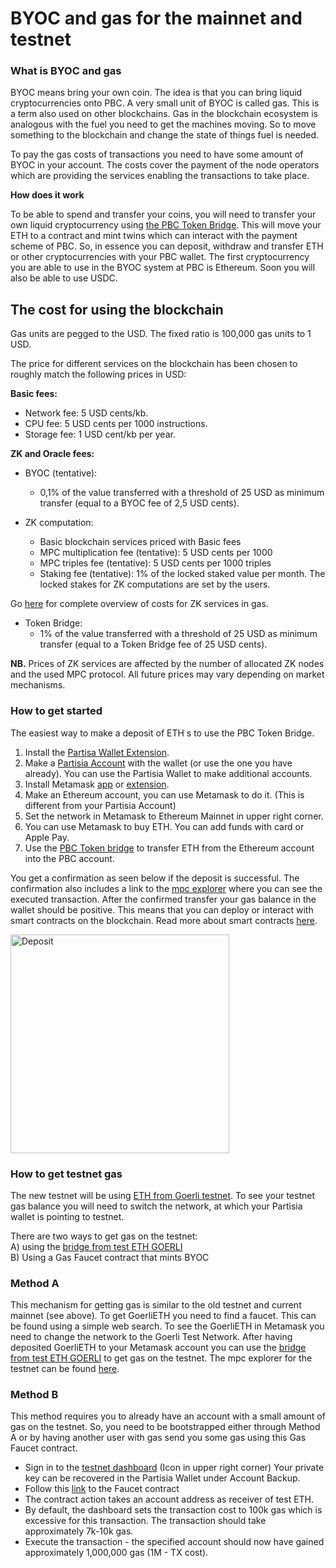 # BYOC and gas for the mainnet and testnet

### What is BYOC and gas

BYOC means bring your own coin. The idea is that you can bring liquid cryptocurrencies onto PBC. A very small unit of BYOC is called gas. This is a term also used on other blockchains. Gas in the blockchain ecosystem is analogous with the fuel you need to get the machines moving. So to move something to the blockchain and change the state of things fuel is needed.

To pay the gas costs of transactions you need to have some amount of BYOC in your account. The costs cover the payment of the node operators which are providing the services enabling the transactions to take place.

**How does it work**

To be able to spend and transfer your coins, you will need to transfer your own liquid cryptocurrency using [the PBC Token Bridge](https://bridge.mpcexplorer.com/). This will move your ETH to a contract and mint twins which can interact with the payment scheme of PBC. So, in essence you can deposit, withdraw and transfer ETH or other cryptocurrencies with your PBC wallet.
The first cryptocurrency you are able to use in the BYOC system at PBC is Ethereum. Soon you will also be able to use USDC.

## The cost for using the blockchain

Gas units are pegged to the USD. The fixed ratio is 100,000 gas units to 1 USD.

The price for different services on the blockchain has been chosen to roughly match the following prices in USD:

**Basic fees:**

- Network fee: 5 USD cents/kb.
- CPU fee: 5 USD cents per 1000 instructions.
- Storage fee: 1 USD cent/kb per year.

**ZK and Oracle fees:**

- BYOC (tentative):

  - 0,1% of the value transferred with a threshold of 25 USD as minimum transfer (equal to a BYOC fee of 2,5 USD cents).

- ZK computation:
  - Basic blockchain services priced with Basic fees
  - MPC multiplication fee (tentative): 5 USD cents per 1000
  - MPC triples fee (tentative): 5 USD cents per 1000 triples
  - Staking fee (tentative): 1% of the locked staked value per month. The locked stakes for ZK computations are set by the users.

Go [here](/docs/SmartContracts/zk-computation-fees.md) for complete overview of costs for ZK services in gas.

- Token Bridge:
  - 1% of the value transferred with a threshold of 25 USD as minimum transfer (equal to a Token Bridge fee of 25 USD cents).

**NB.** Prices of ZK services are affected by the number of allocated ZK nodes and the used MPC protocol. All future prices may vary depending on market mechanisms.

### How to get started

The easiest way to make a deposit of ETH s to use the PBC Token Bridge.

1. Install the [Partisa Wallet Extension](https://chrome.google.com/webstore/detail/partisia-wallet/gjkdbeaiifkpoencioahhcilildpjhgh).
2. Make a [Partisia Account](/docs/PBCFundamentals/accounts.md) with the wallet (or use the one you have already). You can use the Partisia Wallet to make additional accounts.
3. Install Metamask [app](https://metamask.io/) or [extension](https://chrome.google.com/webstore/detail/metamask/nkbihfbeogaeaoehlefnkodbefgpgknn).
4. Make an Ethereum account, you can use Metamask to do it. (This is different from your Partisia Account)
5. Set the network in Metamask to Ethereum Mainnet in upper right corner.
6. You can use Metamask to buy ETH. You can add funds with card or Apple Pay.
7. Use the [PBC Token bridge](https://bridge.mpcexplorer.com/) to transfer ETH from the Ethereum account into the PBC account.

You get a confirmation as seen below if the deposit is successful. The confirmation also includes a link to the [mpc explorer](https://mpcexplorer.com/) where you can see the executed transaction. After the confirmed transfer your gas balance in the wallet should be positive. This means that you can deploy or interact with smart contracts on the blockchain. Read more about smart contracts [here](/docs/SmartContracts/contract-development.md).

<img alt="Deposit" src="bridge-transfer-confirmation.png" width="350"/>

### How to get testnet gas

The new testnet will be using [ETH from Goerli testnet](https://goerli.etherscan.io/address/0x4818370f9d55fb34de93e200076533696c4531f3). To see your testnet gas balance you will need to switch the network, at which your Partisia wallet is pointing to testnet.

There are two ways to get gas on the testnet:  
A) using the [bridge from test ETH GOERLI](https://testnet-bridge.mpcexplorer.com/)  
B) Using a Gas Faucet contract that mints BYOC

### Method A

This mechanism for getting gas is similar to the old testnet and current mainnet (see above). To get GoerliETH you need to find a faucet. This can be found using a simple web search. To see the GoerliETH in Metamask you need to change the network to the Goerli Test Network. After having deposited GoerliETH to your Metamask account you can use the [bridge from test ETH GOERLI](https://testnet-bridge.mpcexplorer.com/) to get gas on the testnet. The mpc explorer for the testnet can be found [here](https://testnet.mpcexplorer.com/).

### Method B

This method requires you to already have an account with a small amount of gas on the testnet. So, you need to be bootstrapped either through Method A or by having another user with gas send you some gas using this Gas Faucet contract.

- Sign in to the [testnet dashboard](https://testnet.partisiablockchain.com/) (Icon in upper right corner) Your private key can be recovered in the Partisia Wallet under Account Backup.
- Follow this [link](https://testnet.partisiablockchain.com/info/contract/02d7c791bd9dd31a4a1a9fdaa99df7cc8414fd333e) to the Faucet contract
- The contract action takes an account address as receiver of test ETH.
- By default, the dashboard sets the transaction cost to 100k gas which is excessive for this transaction. The transaction should take approximately 7k-10k gas.
- Execute the transaction - the specified account should now have gained approximately 1,000,000 gas (1M - TX cost).
